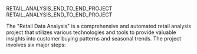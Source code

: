 RETAIL_ANALYSIS_END_TO_END_PROJECT
RETAIL_ANALYSIS_END_TO_END_PROJECT


The "Retail Data Analysis" is a comprehensive and automated retail analysis project that utilizes various technologies and tools to provide valuable insights into customer buying patterns and seasonal trends. The project involves six major steps:
